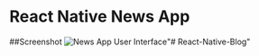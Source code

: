 # React Native News App

##Screenshot
![News App User Interface](https://www.pradipdebnath.com/wp-content/uploads/2019/08/rn-newsApp-ui.png)"# React-Native-Blog" 
